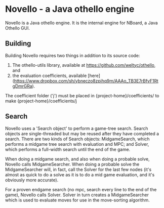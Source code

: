 Novello - a Java othello engine
===============================

Novello is a Java othello engine. It is the internal engine for
NBoard, a Java Othello GUI.

Building
--------

Building Novello requires two things in addition to its source code:
 
1. The othello-utils library, available at <https://github.com/weltyc/othello>, and 
2. the evaluation coefficients, available [here] (https://www.dropbox.com/sh/ybneczo8zpihq9m/AAAo_TB3E7rBfvF1RtgDmrGRa).

The coefficient folder ('j') must be placed in {project-home}/coefficients/ 
 to make {project-home}/coefficients/j
 
Search
------
Novello uses a 'Search object' to perform a game-tree search. Search objects are single-threaded but may be
reused after they have completed a search. There are two kinds of Search objects: MidgameSearch,
which performs a midgame tree search with evaluation and MPC; and Solver, which performs a full-width search
until the end of the game.

When doing a midgame search, and also when doing a probable solve, Novello calls MidgameSearcher. 
When doing a probable solve the MidgameSearcher will, in fact, call the Solver for the last few nodes 
(it's almost as quick to do a solve as it is to do a mid game evaluation, and it's obviously more accurate).
 
For a proven endgame search (no mpc, search every line to the end of the game), Novello calls Solver. 
Solver in turn creates a MidgameSearcher which is used to evaluate moves for use in the move-sorting algorithm.